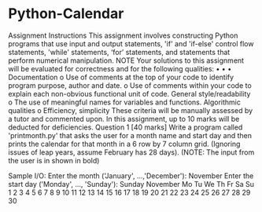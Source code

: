 # Python-Calendar

Assignment Instructions
This assignment involves constructing Python programs that use input and output statements, 'if'
and 'if-else' control flow statements, 'while' statements, ‘for’ statements, and statements
that perform numerical manipulation.
NOTE Your solutions to this assignment will be evaluated for correctness and for the following
qualities:
•
•
•
Documentation
o Use of comments at the top of your code to identify program purpose, author and
date.
o Use of comments within your code to explain each non-obvious functional unit of
code.
General style/readability
o The use of meaningful names for variables and functions.
Algorithmic qualities
o Efficiency, simplicity
These criteria will be manually assessed by a tutor and commented upon. In this assignment, up to
10 marks will be deducted for deficiencies.
Question 1 [40 marks]
Write a program called 'printmonth.py' that asks the user for a month name and start day and
then prints the calendar for that month in a 6 row by 7 column grid. (Ignoring issues of leap years,
assume February has 28 days).
(NOTE: The input from the user is in shown in bold)


Sample I/O:
Enter the month ('January', ...,'December'):
November
Enter the start day ('Monday', ..., 'Sunday'):
Sunday
November
Mo Tu We Th Fr Sa Su
1
2 3 4 5 6 7 8
9 10 11 12 13 14 15
16 17 18 19 20 21 22
23 24 25 26 27 28 29
30